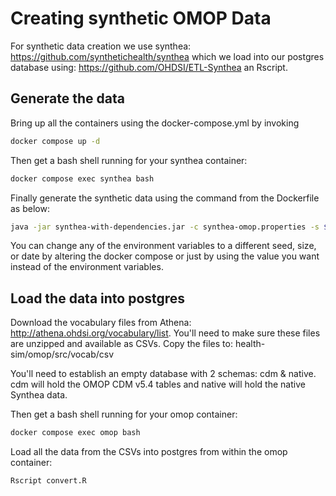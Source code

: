 # Creating synthetic OMOP Data

For synthetic data creation we use synthea: https://github.com/synthetichealth/synthea which we load into our postgres database using: https://github.com/OHDSI/ETL-Synthea an Rscript.


## Generate the data

Bring up all the containers using the docker-compose.yml by invoking

```bash
docker compose up -d
```

Then get a bash shell running for your synthea container:

```bash
docker compose exec synthea bash
```

Finally generate the synthetic data using the command from the Dockerfile as below:

```bash
java -jar synthea-with-dependencies.jar -c synthea-omop.properties -s $SYNTHEA_SEED -p $SYNTHEA_SIZE -r $SYNTHEA_DATE
```

You can change any of the environment variables to a different seed, size, or date by altering the docker compose or just by using the value you want instead of the environment variables.

## Load the data into postgres

Download the vocabulary files from Athena: http://athena.ohdsi.org/vocabulary/list. You'll need to make sure these files are unzipped and available as CSVs.  Copy the files to: health-sim/omop/src/vocab/csv

You'll need to establish an empty database with 2 schemas: cdm & native.  cdm will hold the OMOP CDM v5.4 tables and native will hold the native Synthea data.

Then get a bash shell running for your omop container:

```bash
docker compose exec omop bash
```

Load all the data from the CSVs into postgres from within the omop container:

```bash
Rscript convert.R
```